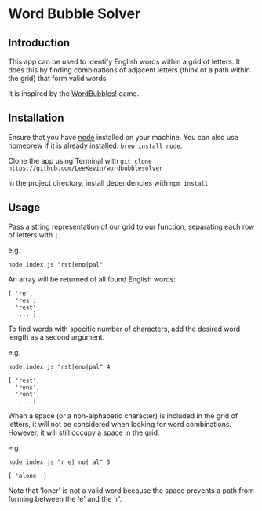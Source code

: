 # Word Bubble Solver

## Introduction

This app can be used to identify English words within a grid of letters. It does this by finding combinations of adjacent letters (think of a path within the grid) that form valid words.

It is inspired by the [WordBubbles!](https://itunes.apple.com/ca/app/wordbubbles!/id922488002?mt=8) game.

## Installation

Ensure that you have [node](https://nodejs.org/en/download/) installed on your machine. You can also use [homebrew](http://brew.sh) if it is already installed: `brew install node`. 

Clone the app using Terminal with `git clone https://github.com/LeeKevin/wordbubblesolver`

In the project directory, install dependencies with `npm install`

## Usage
Pass a string representation of our grid to our function, separating each row of letters with `|`. 

e.g.

``` node index.js "rst|eno|pal" ```

An array will be returned of all found English words: 

```
[ 're',
  'res',
  'rest',
   ... ]
```
  
To find words with specific number of characters, add the desired word length as a second argument.

e.g.

``` node index.js "rst|eno|pal" 4 ```

``` 
[ 'rest',
  'rens',
  'rent',
   ... ]
```

When a space (or a non-alphabetic character) is included in the grid of letters, it will not be considered when looking for word combinations. However, it will still occupy a space in the grid.

e.g.

```node index.js "r e| no| al" 5```

```
[ 'alone' ]
```

Note that 'loner' is not a valid word because the space prevents a path from forming between the 'e' and the 'r'.